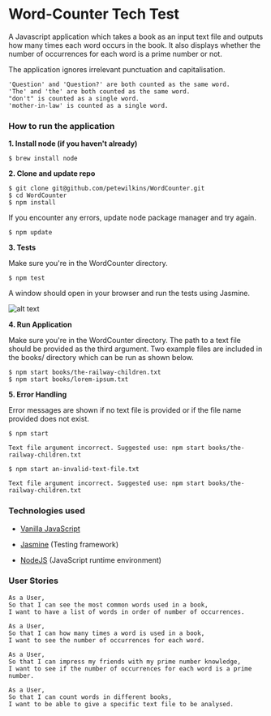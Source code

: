 # Word-Counter Tech Test

A Javascript application which takes a book as an input text file and outputs how many times each word occurs in the book. It also displays whether the number of occurrences for each word is a prime number or not.

The application ignores irrelevant punctuation and capitalisation.
```
'Question' and 'Question?' are both counted as the same word.
'The' and 'the' are both counted as the same word.
"don't" is counted as a single word.
'mother-in-law' is counted as a single word.
```

### How to run the application

**1. Install node (if you haven't already)**
```
$ brew install node
```
**2. Clone and update repo**
```
$ git clone git@github.com/petewilkins/WordCounter.git
$ cd WordCounter
$ npm install
```
If you encounter any errors, update node package manager and try again.
```
$ npm update
```

**3. Tests**

Make sure you're in the WordCounter directory.

```
$ npm test
```
A window should open in your browser and run the tests using Jasmine.

![alt text](http://i.imgur.com/AHVmh0m.png)

**4. Run Application**

Make sure you're in the WordCounter directory. The path to a text file should be provided as the third argument. Two example files are included in the books/ directory which can be run as shown below.

```
$ npm start books/the-railway-children.txt
$ npm start books/lorem-ipsum.txt
```

**5. Error Handling**

Error messages are shown if no text file is provided or if the file name provided does not exist.

```
$ npm start

Text file argument incorrect. Suggested use: npm start books/the-railway-children.txt

$ npm start an-invalid-text-file.txt

Text file argument incorrect. Suggested use: npm start books/the-railway-children.txt
```


### Technologies used

- [Vanilla JavaScript](https://www.javascript.com/)

- [Jasmine](https://jasmine.github.io/)
(Testing framework)

- [NodeJS](https://nodejs.org/en/)
(JavaScript runtime environment)

### User Stories

```
As a User,
So that I can see the most common words used in a book,
I want to have a list of words in order of number of occurrences.
```
```
As a User,
So that I can how many times a word is used in a book,
I want to see the number of occurrences for each word.
```
```
As a User,
So that I can impress my friends with my prime number knowledge,
I want to see if the number of occurrences for each word is a prime number.
```
```
As a User,
So that I can count words in different books,
I want to be able to give a specific text file to be analysed.
```
